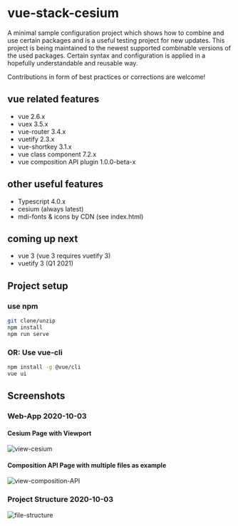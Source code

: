# vue-stack-cesium

A minimal sample configuration project which shows how to combine and use certain packages and is a useful testing project for new updates. This project is being maintained to the newest supported combinable versions of the used packages. Certain syntax and configuration is applied in a hopefully understandable and reusable way.

Contributions in form of best practices or corrections are welcome!

## vue related features

- vue 2.6.x
- vuex 3.5.x
- vue-router 3.4.x
- vuetify 2.3.x
- vue-shortkey 3.1.x
- vue class component 7.2.x
- vue composition API plugin 1.0.0-beta-x

## other useful features

- Typescript 4.0.x
- cesium (always latest)
- mdi-fonts & icons by CDN (see index.html)

## coming up next

- vue 3 (vue 3 requires vuetify 3)
- vuetify 3 (Q1 2021)

## Project setup

### use npm

```bash
git clone/unzip
npm install
npm run serve
```

### OR: Use vue-cli

```bash
npm install -g @vue/cli
vue ui
```

## Screenshots

### Web-App 2020-10-03

#### Cesium Page with Viewport

![view-cesium](https://user-images.githubusercontent.com/5106318/94988217-ee256600-056b-11eb-85ce-a33bb71fdd2a.jpg)

#### Composition API Page with multiple files as example

![view-composition-API](https://user-images.githubusercontent.com/5106318/94988219-eebdfc80-056b-11eb-8e51-3268a94a4ed3.png)

### Project Structure 2020-10-03

![file-structure](https://user-images.githubusercontent.com/5106318/94988272-49575880-056c-11eb-854f-289b0efc7887.png)
